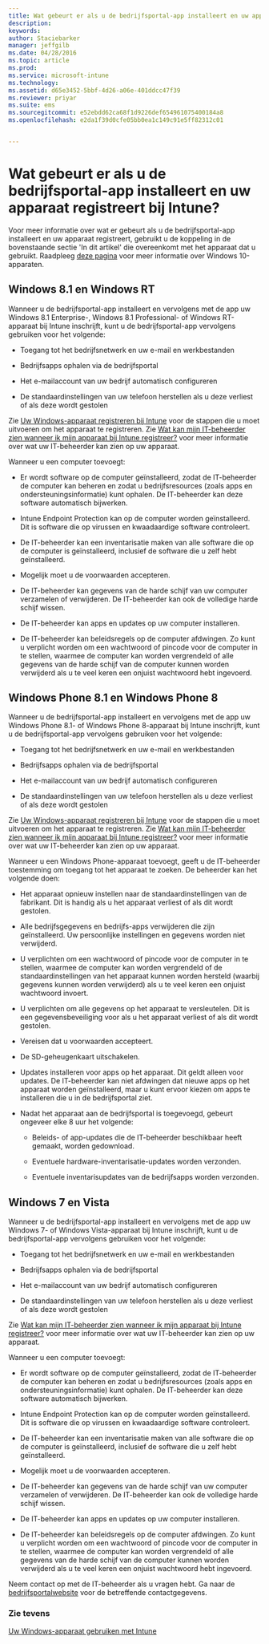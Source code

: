 ```yaml
---
title: Wat gebeurt er als u de bedrijfsportal-app installeert en uw apparaat registreert bij Intune? | Microsoft Intune
description: 
keywords: 
author: Staciebarker
manager: jeffgilb
ms.date: 04/28/2016
ms.topic: article
ms.prod: 
ms.service: microsoft-intune
ms.technology: 
ms.assetid: d65e3452-5bbf-4d26-a06e-401ddcc47f39
ms.reviewer: priyar
ms.suite: ems
ms.sourcegitcommit: e52ebdd62ca68f1d9226def654961075400184a8
ms.openlocfilehash: e2da1f39d0cfe05bb0ea1c149c91e5ff82312c01


---
```



# Wat gebeurt er als u de bedrijfsportal-app installeert en uw apparaat registreert bij Intune?

Voor meer informatie over wat er gebeurt als u de bedrijfsportal-app installeert en uw apparaat registreert, gebruikt u de koppeling in de bovenstaande sectie 'In dit artikel' die overeenkomt met het apparaat dat u gebruikt. Raadpleeg [deze pagina](what-happens-if-you-install-the-company-portal-app-and-enroll-your-device-in-intune-windows10.md) voor meer informatie over Windows 10-apparaten.

## Windows 8.1 en Windows RT
Wanneer u de bedrijfsportal-app installeert en vervolgens met de app uw Windows 8.1 Enterprise-, Windows 8.1 Professional- of Windows RT-apparaat bij Intune inschrijft, kunt u de bedrijfsportal-app vervolgens gebruiken voor het volgende:

-   Toegang tot het bedrijfsnetwerk en uw e-mail en werkbestanden

-   Bedrijfsapps ophalen via de bedrijfsportal

-   Het e-mailaccount van uw bedrijf automatisch configureren

-   De standaardinstellingen van uw telefoon herstellen als u deze verliest of als deze wordt gestolen

Zie [Uw Windows-apparaat registreren bij Intune](enroll-your-device-in-intune-windows.md) voor de stappen die u moet uitvoeren om het apparaat te registreren. Zie [Wat kan mijn IT-beheerder zien wanneer ik mijn apparaat bij Intune registreer?](what-can-your-it-administrator-see-when-you-enroll-your-device-in-intune-windows.md) voor meer informatie over wat uw IT-beheerder kan zien op uw apparaat.

Wanneer u een computer toevoegt:

-   Er wordt software op de computer geïnstalleerd, zodat de IT-beheerder de computer kan beheren en zodat u bedrijfsresources (zoals apps en ondersteuningsinformatie) kunt ophalen. De IT-beheerder kan deze software automatisch bijwerken.

-   Intune Endpoint Protection kan op de computer worden geïnstalleerd. Dit is software die op virussen en kwaadaardige software controleert.

-   De IT-beheerder kan een inventarisatie maken van alle software die op de computer is geïnstalleerd, inclusief de software die u zelf hebt geïnstalleerd.

-   Mogelijk moet u de voorwaarden accepteren.

-   De IT-beheerder kan gegevens van de harde schijf van uw computer verzamelen of verwijderen. De IT-beheerder kan ook de volledige harde schijf wissen.

-   De IT-beheerder kan apps en updates op uw computer installeren.

-   De IT-beheerder kan beleidsregels op de computer afdwingen. Zo kunt u verplicht worden om een wachtwoord of pincode voor de computer in te stellen, waarmee de computer kan worden vergrendeld of alle gegevens van de harde schijf van de computer kunnen worden verwijderd als u te veel keren een onjuist wachtwoord hebt ingevoerd.

## Windows Phone 8.1 en Windows Phone 8
Wanneer u de bedrijfsportal-app installeert en vervolgens met de app uw Windows Phone 8.1- of Windows Phone 8-apparaat bij Intune inschrijft, kunt u de bedrijfsportal-app vervolgens gebruiken voor het volgende:

-   Toegang tot het bedrijfsnetwerk en uw e-mail en werkbestanden

-   Bedrijfsapps ophalen via de bedrijfsportal

-   Het e-mailaccount van uw bedrijf automatisch configureren

-   De standaardinstellingen van uw telefoon herstellen als u deze verliest of als deze wordt gestolen

Zie [Uw Windows-apparaat registreren bij Intune](enroll-your-device-in-intune-windows.md) voor de stappen die u moet uitvoeren om het apparaat te registreren. Zie [Wat kan mijn IT-beheerder zien wanneer ik mijn apparaat bij Intune registreer?](what-can-your-it-administrator-see-when-you-enroll-your-device-in-intune-windows.md) voor meer informatie over wat uw IT-beheerder kan zien op uw apparaat.

Wanneer u een Windows Phone-apparaat toevoegt, geeft u de IT-beheerder toestemming om toegang tot het apparaat te zoeken. De beheerder kan het volgende doen:

-   Het apparaat opnieuw instellen naar de standaardinstellingen van de fabrikant. Dit is handig als u het apparaat verliest of als dit wordt gestolen.

-   Alle bedrijfsgegevens en bedrijfs-apps verwijderen die zijn geïnstalleerd. Uw persoonlijke instellingen en gegevens worden niet verwijderd.

-   U verplichten om een wachtwoord of pincode voor de computer in te stellen, waarmee de computer kan worden vergrendeld of de standaardinstellingen van het apparaat kunnen worden hersteld (waarbij gegevens kunnen worden verwijderd) als u te veel keren een onjuist wachtwoord invoert.

-   U verplichten om alle gegevens op het apparaat te versleutelen. Dit is een gegevensbeveiliging voor als u het apparaat verliest of als dit wordt gestolen.

-   Vereisen dat u voorwaarden accepteert.

-   De SD-geheugenkaart uitschakelen.

-   Updates installeren voor apps op het apparaat. Dit geldt alleen voor updates. De IT-beheerder kan niet afdwingen dat nieuwe apps op het apparaat worden geïnstalleerd, maar u kunt ervoor kiezen om apps te installeren die u in de bedrijfsportal ziet.

-   Nadat het apparaat aan de bedrijfsportal is toegevoegd, gebeurt ongeveer elke 8 uur het volgende:

    -   Beleids- of app-updates die de IT-beheerder beschikbaar heeft gemaakt, worden gedownload.

    -   Eventuele hardware-inventarisatie-updates worden verzonden.

    -   Eventuele inventarisupdates van de bedrijfsapps worden verzonden.

## Windows 7 en Vista
Wanneer u de bedrijfsportal-app installeert en vervolgens met de app uw Windows 7- of Windows Vista-apparaat bij Intune inschrijft, kunt u de bedrijfsportal-app vervolgens gebruiken voor het volgende:

-   Toegang tot het bedrijfsnetwerk en uw e-mail en werkbestanden

-   Bedrijfsapps ophalen via de bedrijfsportal

-   Het e-mailaccount van uw bedrijf automatisch configureren

-   De standaardinstellingen van uw telefoon herstellen als u deze verliest of als deze wordt gestolen

Zie [Wat kan mijn IT-beheerder zien wanneer ik mijn apparaat bij Intune registreer?](what-can-your-it-administrator-see-when-you-enroll-your-device-in-intune-windows.md) voor meer informatie over wat uw IT-beheerder kan zien op uw apparaat.

Wanneer u een computer toevoegt:

-   Er wordt software op de computer geïnstalleerd, zodat de IT-beheerder de computer kan beheren en zodat u bedrijfsresources (zoals apps en ondersteuningsinformatie) kunt ophalen. De IT-beheerder kan deze software automatisch bijwerken.

-   Intune Endpoint Protection kan op de computer worden geïnstalleerd. Dit is software die op virussen en kwaadaardige software controleert.

-   De IT-beheerder kan een inventarisatie maken van alle software die op de computer is geïnstalleerd, inclusief de software die u zelf hebt geïnstalleerd.

-   Mogelijk moet u de voorwaarden accepteren.

-   De IT-beheerder kan gegevens van de harde schijf van uw computer verzamelen of verwijderen. De IT-beheerder kan ook de volledige harde schijf wissen.

-   De IT-beheerder kan apps en updates op uw computer installeren.

-   De IT-beheerder kan beleidsregels op de computer afdwingen. Zo kunt u verplicht worden om een wachtwoord of pincode voor de computer in te stellen, waarmee de computer kan worden vergrendeld of alle gegevens van de harde schijf van de computer kunnen worden verwijderd als u te veel keren een onjuist wachtwoord hebt ingevoerd.

Neem contact op met de IT-beheerder als u vragen hebt. Ga naar de [bedrijfsportalwebsite](http://portal.manage.microsoft.com) voor de betreffende contactgegevens.

### Zie tevens
[Uw Windows-apparaat gebruiken met Intune](using-your-windows-device-with-intune.md)



<!--HONumber=Jun16_HO2-->


